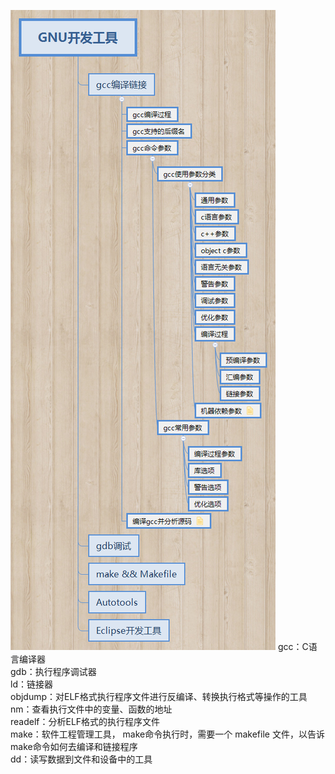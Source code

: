 ![](/assets/GNU开发工具.png)
gcc：C语言编译器 <br>
gdb：执行程序调试器 <br>
ld：链接器 <br>
objdump：对ELF格式执行程序文件进行反编译、转换执行格式等操作的工具 <br>
nm：查看执行文件中的变量、函数的地址  <br>
readelf：分析ELF格式的执行程序文件 <br>
make：软件工程管理工具， make命令执行时，需要一个 makefile 文件，以告诉make命令如何去编译和链接程序 <br>
dd：读写数据到文件和设备中的工具 <br>